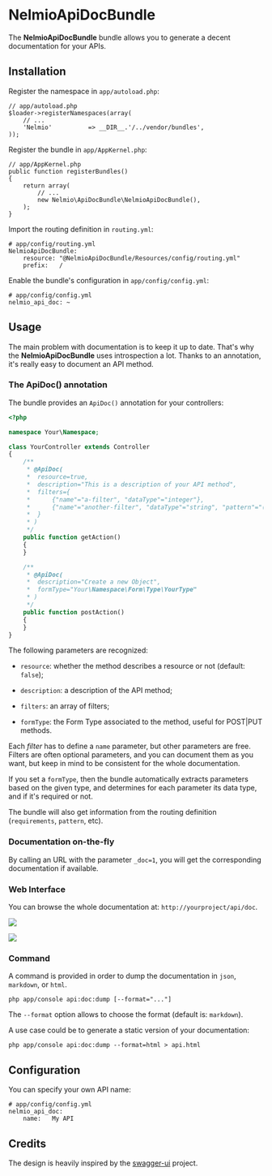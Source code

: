 NelmioApiDocBundle
==================

The **NelmioApiDocBundle** bundle allows you to generate a decent documentation for your APIs.


## Installation ##

Register the namespace in `app/autoload.php`:

    // app/autoload.php
    $loader->registerNamespaces(array(
        // ...
        'Nelmio'          => __DIR__.'/../vendor/bundles',
    ));

Register the bundle in `app/AppKernel.php`:

    // app/AppKernel.php
    public function registerBundles()
    {
        return array(
            // ...
            new Nelmio\ApiDocBundle\NelmioApiDocBundle(),
        );
    }

Import the routing definition in `routing.yml`:

    # app/config/routing.yml
    NelmioApiDocBundle:
        resource: "@NelmioApiDocBundle/Resources/config/routing.yml"
        prefix:   /

Enable the bundle's configuration in `app/config/config.yml`:

    # app/config/config.yml
    nelmio_api_doc: ~


## Usage ##

The main problem with documentation is to keep it up to date. That's why the **NelmioApiDocBundle**
uses introspection a lot. Thanks to an annotation, it's really easy to document an API method.

### The ApiDoc() annotation ###

The bundle provides an `ApiDoc()` annotation for your controllers:

``` php
<?php

namespace Your\Namespace;

class YourController extends Controller
{
    /**
     * @ApiDoc(
     *  resource=true,
     *  description="This is a description of your API method",
     *  filters={
     *      {"name"="a-filter", "dataType"="integer"},
     *      {"name"="another-filter", "dataType"="string", "pattern"="(foo|bar) ASC|DESC"}
     *  }
     * )
     */
    public function getAction()
    {
    }

    /**
     * @ApiDoc(
     *  description="Create a new Object",
     *  formType="Your\Namespace\Form\Type\YourType"
     * )
     */
    public function postAction()
    {
    }
}
```

The following parameters are recognized:

* `resource`: whether the method describes a resource or not (default: `false`);

* `description`: a description of the API method;

* `filters`: an array of filters;

* `formType`: the Form Type associated to the method, useful for POST|PUT methods.

Each _filter_ has to define a `name` parameter, but other parameters are free. Filters are often optional
parameters, and you can document them as you want, but keep in mind to be consistent for the whole documentation.

If you set a `formType`, then the bundle automatically extracts parameters based on the given type,
and determines for each parameter its data type, and if it's required or not.

The bundle will also get information from the routing definition (`requirements`, `pattern`, etc).


### Documentation on-the-fly ###

By calling an URL with the parameter `_doc=1`, you will get the corresponding documentation if available.


### Web Interface ###

You can browse the whole documentation at: `http://yourproject/api/doc`.

![](https://github.com/nelmio/NelmioApiDocBundle/raw/master/Resources/doc/webview.png)

![](https://github.com/nelmio/NelmioApiDocBundle/raw/master/Resources/doc/webview2.png)


### Command ###

A command is provided in order to dump the documentation in `json`, `markdown`, or `html`.

    php app/console api:doc:dump [--format="..."]

The `--format` option allows to choose the format (default is: `markdown`).

A use case could be to generate a static version of your documentation:

    php app/console api:doc:dump --format=html > api.html


## Configuration ##

You can specify your own API name:

    # app/config/config.yml
    nelmio_api_doc:
        name:   My API


## Credits ##

The design is heavily inspired by the [swagger-ui](https://github.com/wordnik/swagger-ui) project.
